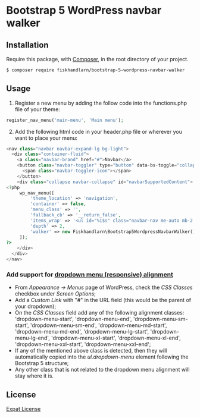 # Bootstrap 5 WordPress navbar walker

## Installation

Require this package, with [Composer](https://getcomposer.org), in the root directory of your project.

```bash
$ composer require fiskhandlarn/bootstrap-5-wordpress-navbar-walker
```

## Usage

1. Register a new menu by adding the follow code into the functions.php file of your theme:
```php
register_nav_menu('main-menu', 'Main menu');
```
2. Add the following html code in your header.php file or wherever you want to place your menu:
```php
<nav class="navbar navbar-expand-lg bg-light">
  <div class="container-fluid">
    <a class="navbar-brand" href="#">Navbar</a>
    <button class="navbar-toggler" type="button" data-bs-toggle="collapse" data-bs-target="#navbarSupportedContent" aria-controls="navbarSupportedContent" aria-expanded="false" aria-label="Toggle navigation">
      <span class="navbar-toggler-icon"></span>
    </button>
    <div class="collapse navbar-collapse" id="navbarSupportedContent">
<?php
     wp_nav_menu([
         'theme_location' => 'navigation',
         'container' => false,
         'menu_class' => '',
         'fallback_cb' => '__return_false',
         'items_wrap' => '<ul id="%1$s" class="navbar-nav me-auto mb-2 mb-lg-0 %2$s">%3$s</ul>',
         'depth' => 2,
         'walker' => new Fiskhandlarn\Bootstrap5WordpressNavbarWalker(),
     ]);
?>
    </div>
  </div>
</nav>
```

### Add support for [dropdown menu (responsive) alignment](https://getbootstrap.com/docs/5.0/components/dropdowns/#menu-alignment)

- From _Appearance -> Menus_ page of WordPress, check the _CSS Classes_ checkbox under _Screen Options_;
- Add a _Custom Link_ with "#" in the URL field (this would be the parent of your dropdown);
- On the _CSS Classes_ field add any of the following alignment classes: 'dropdown-menu-start', 'dropdown-menu-end', 'dropdown-menu-sm-start', 'dropdown-menu-sm-end', 'dropdown-menu-md-start', 'dropdown-menu-md-end', 'dropdown-menu-lg-start', 'dropdown-menu-lg-end', 'dropdown-menu-xl-start', 'dropdown-menu-xl-end', 'dropdown-menu-xxl-start', 'dropdown-menu-xxl-end';
- If any of the mentioned above class is detected, then they will automatically copied into the _ul.dropdown-menu_ element following the Bootstrap 5 structure;
- Any other class that is not related to the dropdown menu alignment will stay where it is.

## License
[Expat License](./LICENSE)
